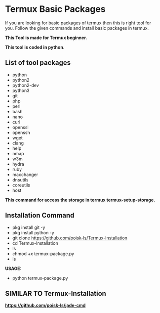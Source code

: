 # Termux Basic Packages 

If you are looking for basic packages of termux then this is right tool for you. Follow the given commands and install basic packages in termux.

**This Tool is made for Termux beginner.**

**This tool is coded in python.**

## List of tool packages
 
 -  python
 -  python2
 -  python2-dev
 -  python3
 -  git
 -  php 
 -  perl 
 -  bash
 -  nano
 -  curl
 -  openssl
 -  openssh
 -  wget
 -  clang
 -  help
 -  nmap
 -  w3m
 -  hydra
 -  ruby
 -  macchanger
 -  dnsutils
 -  coreutils
 -  host


**This command for access the storage in termux 
termux-setup-storage.**


## Installation Command
- pkg install git -y
- pkg install python -y
- git clone https://github.com/poisk-ls/Termux-Installation
- cd Termux-Installation
- ls
- chmod +x termux-package.py
- ls

**USAGE:**
- python termux-package.py


## SIMILAR TO Termux-Installation
**https://github.com/poisk-ls/jade-cmd**
